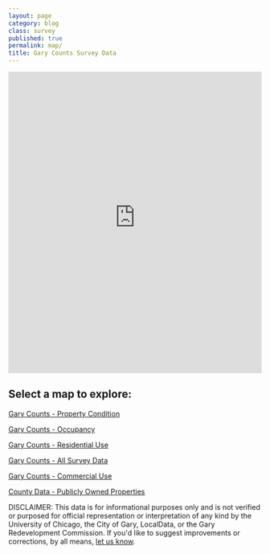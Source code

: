 ```yaml
---
layout: page
category: blog
class: survey
published: true
permalink: map/
title: Gary Counts Survey Data
---
```


<iframe src='https://gary-redevelopment.landgrid.com/m/gary-parcel-survey-structure?embed=1' width='100%' height='600' frameborder='0'></iframe>

## Select a map to explore:

[Gary Counts - Property Condition](https://gary-redevelopment.landgrid.com/m/gary-parcel-survey-property-condition)

[Gary Counts - Occupancy](https://gary-redevelopment.landgrid.com/m/gary-parcel-survey-occupancy)

[Gary Counts - Residential Use](https://gary-redevelopment.landgrid.com/m/gary-parcel-survey-residential-use)

[Gary Counts - All Survey Data](https://gary-redevelopment.landgrid.com/m/gary-parcel-survey-public-overall)

[Gary Counts - Commercial Use](https://gary-redevelopment.landgrid.com/m/gary-parcel-survey-commercial-use)

[County Data - Publicly Owned Properties](https://gary-redevelopment.landgrid.com/m/lake-county-assessor-data-public-owned-parcels#b=none&t=sharing)




<p>DISCLAIMER: This data is for informational purposes only and is not verified or purposed for official representation or interpretation of any kind by the University of Chicago, the City of Gary, LocalData, or the Gary Redevelopment Commission.  If you'd like to suggest improvements or corrections, by all means, <a href="../about">let us know</a>.</p>
